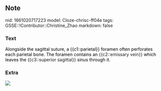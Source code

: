 ## Note
nid: 1661020717223
model: Cloze-chrisc-ff04e
tags: GSSE::!Contributor::Christine_Zhao
markdown: false

### Text
<div>
  <div>
    <div>
      <div>
        <font color="#000001">Alongside the sagittal suture, a
        {{c1::parietal}} foramen often perforates each parietal
        bone.</font> <span style="color: rgb(0, 0, 1);">The foramen
        contains an</span> {{c2::emissary vein}} <span style= 
        "color: rgb(0, 0, 1);">which leaves the</span>
        {{c3::superior sagittal}} <span style="color: rgb(0, 0,
        1);">sinus through it.</span>
      </div>
    </div>
  </div>
</div>

### Extra
<div><img src=
"Screen%20Shot%202021-07-29%20at%207.28.02%20pm.png"></div>
